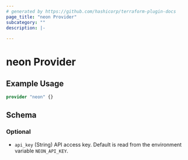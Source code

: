 ```yaml
---
# generated by https://github.com/hashicorp/terraform-plugin-docs
page_title: "neon Provider"
subcategory: ""
description: |-
  
---
```


# neon Provider



## Example Usage

```terraform
provider "neon" {}
```

<!-- schema generated by tfplugindocs -->
## Schema

### Optional

- `api_key` (String) API access key. Default is read from the environment variable `NEON_API_KEY`.
